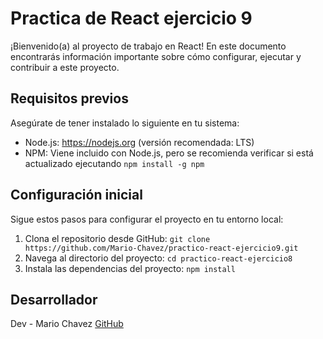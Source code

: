 # Practica de React ejercicio 9

¡Bienvenido(a) al proyecto de trabajo en React! En este documento encontrarás información importante sobre cómo configurar, ejecutar y contribuir a este proyecto.

## Requisitos previos

Asegúrate de tener instalado lo siguiente en tu sistema:

-   Node.js: https://nodejs.org (versión recomendada: LTS)
-   NPM: Viene incluido con Node.js, pero se recomienda verificar si está actualizado ejecutando `npm install -g npm`

## Configuración inicial

Sigue estos pasos para configurar el proyecto en tu entorno local:

1. Clona el repositorio desde GitHub: `git clone https://github.com/Mario-Chavez/practico-react-ejercicio9.git`
2. Navega al directorio del proyecto: `cd practico-react-ejercicio8`
3. Instala las dependencias del proyecto: `npm install`

## Desarrollador

Dev - Mario Chavez [GitHub](https://github.com/Mario-Chavez)
